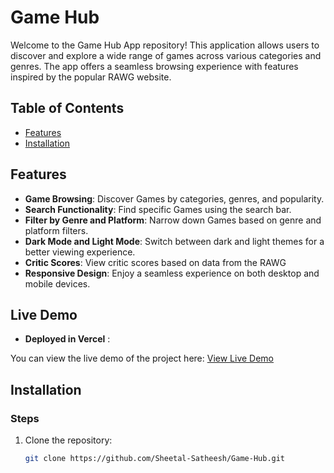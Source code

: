 # Game Hub

Welcome to the Game Hub App repository! This application allows users to discover and explore a wide range of games across various categories and genres. The app offers a seamless browsing experience with features inspired by the popular RAWG website.

## Table of Contents

- [Features](#features)
- [Installation](#installation)

## Features

- **Game Browsing**: Discover Games by categories, genres, and popularity.
- **Search Functionality**: Find specific Games using the search bar.
- **Filter by Genre and Platform**: Narrow down Games based on genre and platform filters.
- **Dark Mode and Light Mode**: Switch between dark and light themes for a better viewing experience.
- **Critic Scores**: View critic scores based on data from the RAWG
- **Responsive Design**: Enjoy a seamless experience on both desktop and mobile devices.

## Live Demo

- **Deployed in Vercel** :

You can view the live demo of the project here: [View Live Demo]([https://game-hub-chi-hazel.vercel.app/])

## Installation

### Steps

1. Clone the repository:
   ```bash
   git clone https://github.com/Sheetal-Satheesh/Game-Hub.git
   ```
